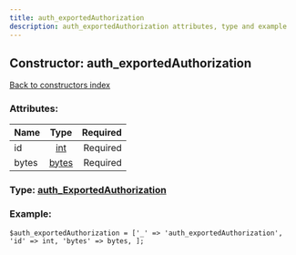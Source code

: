 ```yaml
---
title: auth_exportedAuthorization
description: auth_exportedAuthorization attributes, type and example
---
```

## Constructor: auth\_exportedAuthorization  
[Back to constructors index](index.md)



### Attributes:

| Name     |    Type       | Required |
|----------|:-------------:|---------:|
|id|[int](../types/int.md) | Required|
|bytes|[bytes](../types/bytes.md) | Required|



### Type: [auth\_ExportedAuthorization](../types/auth_ExportedAuthorization.md)


### Example:

```
$auth_exportedAuthorization = ['_' => 'auth_exportedAuthorization', 'id' => int, 'bytes' => bytes, ];
```